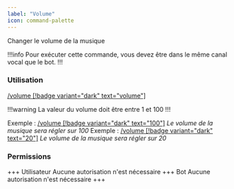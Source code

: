 ```yaml
---
label: "Volume"
icon: command-palette
---
```


Changer le volume de la musique

!!!info
Pour exécuter cette commande, vous devez être dans le même canal vocal que le bot.
!!!

### Utilisation

[/volume [!badge variant="dark" text="volume"]]()

!!!warning
La valeur du volume doit être entre 1 et 100
!!!

Exemple : [/volume [!badge variant="dark" text="100"]]() *Le volume de la musique sera régler sur 100*
Exemple : [/volume [!badge variant="dark" text="20"]]() *Le volume de la musique sera régler sur 20*

### Permissions

+++ Utilisateur
Aucune autorisation n'est nécessaire
+++ Bot
Aucune autorisation n'est nécessaire
+++